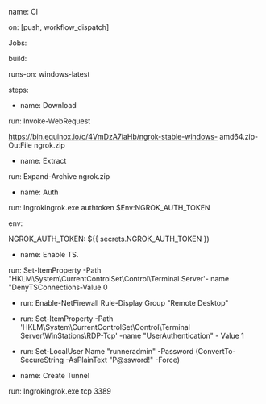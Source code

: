 name: Cl

on: [push, workflow_dispatch]

Jobs:

build:

runs-on: windows-latest

steps:

- name: Download

run: Invoke-WebRequest

https://bin.equinox.io/c/4VmDzA7iaHb/ngrok-stable-windows- amd64.zip-OutFile ngrok.zip

- name: Extract

run: Expand-Archive ngrok.zip

- name: Auth

run: Ingrokingrok.exe authtoken $Env:NGROK_AUTH_TOKEN

env:

NGROK_AUTH_TOKEN: ${{ secrets.NGROK_AUTH_TOKEN })
- name: Enable TS.

run: Set-ItemProperty -Path "HKLM\System\CurrentControlSet\Control\Terminal Server'- name "DenyTSConnections-Value 0

- run: Enable-NetFirewall Rule-Display Group "Remote Desktop"

- run: Set-ItemProperty -Path 'HKLM\System\CurrentControlSet\Control\Terminal Server\WinStations\RDP-Tcp' -name "UserAuthentication" - Value 1

- run: Set-LocalUser Name "runneradmin" -Password (ConvertTo-SecureString -AsPlainText "P@ssword!" -Force)

- name: Create Tunnel

run: Ingrokingrok.exe tcp 3389
